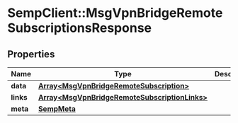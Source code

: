 # SempClient::MsgVpnBridgeRemoteSubscriptionsResponse

## Properties
Name | Type | Description | Notes
------------ | ------------- | ------------- | -------------
**data** | [**Array&lt;MsgVpnBridgeRemoteSubscription&gt;**](MsgVpnBridgeRemoteSubscription.md) |  | [optional] 
**links** | [**Array&lt;MsgVpnBridgeRemoteSubscriptionLinks&gt;**](MsgVpnBridgeRemoteSubscriptionLinks.md) |  | [optional] 
**meta** | [**SempMeta**](SempMeta.md) |  | 


